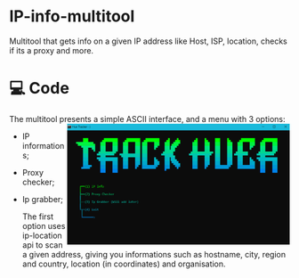 # IP-info-multitool
Multitool that gets info on a given IP address like Host, ISP, location, checks if its a proxy and more.

# 💻 Code
The multitool presents a simple ASCII interface, and a menu with 3 options:  <img align="right" src="media/trackhuer1.png" width="400" />

- IP informations;
- Proxy checker;
- Ip grabber;

  The first option uses ip-location api to scan a given address, giving you informations such as hostname, city, region and country, location (in coordinates) and organisation.
